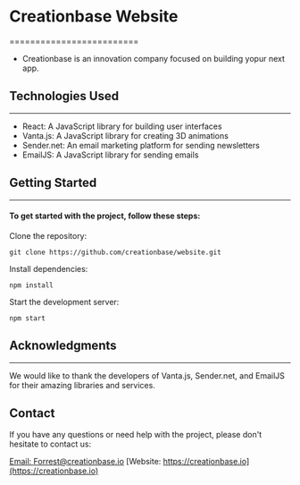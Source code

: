 # Creationbase Website
=========================
- Creationbase is an innovation company focused on building yopur next app.

## Technologies Used
----------------------

- React: A JavaScript library for building user interfaces
- Vanta.js: A JavaScript library for creating 3D animations
- Sender.net: An email marketing platform for sending newsletters
- EmailJS: A JavaScript library for sending emails

## Getting Started
-------------------
#### To get started with the project, follow these steps:

Clone the repository: 
```
git clone https://github.com/creationbase/website.git
```
Install dependencies: 
```
npm install
```
Start the development server: 
```
npm start
```

## Acknowledgments
-----------------
We would like to thank the developers of Vanta.js, Sender.net, and EmailJS for their amazing libraries and services.

Contact
---------
If you have any questions or need help with the project, please don't hesitate to contact us:

[Email: Forrest@creationbase.io](forrest@creationbase.io)
[Website: https://creationbase.io](https://creationbase.io)

